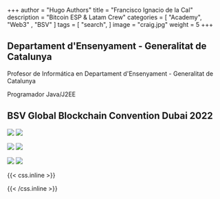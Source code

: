+++
author = "Hugo Authors"
title = "Francisco Ignacio de la Cal"
description = "Bitcoin ESP & Latam Crew"
categories = [
    "Academy",
    "Web3" ,
    "BSV"
]
tags = [
    "search",
]
image = "craig.jpg"
weight = 5
+++


## Departament d'Ensenyament - Generalitat de Catalunya


Profesor de Informática en Departament d'Ensenyament - Generalitat de Catalunya

Programador Java/J2EE


## BSV Global Blockchain Convention Dubai 2022


![](01.jpg)  ![](02.jpg) 

![](03.jpg)  ![](04.jpg)

![](05.jpg)  ![](06.jpg)





{{< css.inline >}}
<style>
.canon { background: white; width: 100%; height: auto; }
</style>
{{< /css.inline >}}
